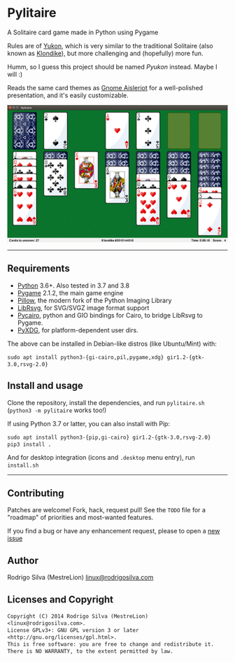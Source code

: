 Pylitaire
=========

A Solitaire card game made in Python using Pygame

Rules are of [Yukon](http://en.wikipedia.org/wiki/Yukon_%28solitaire%29), which is very similar to the traditional Solitaire (also known as [Klondike](http://en.wikipedia.org/wiki/Klondike_solitaire)), but more challenging and (hopefully) more fun.

Humm, so I guess this project should be named *Pyukon* instead. Maybe I will :)

Reads the same card themes as [Gnome Aisleriot](https://wiki.gnome.org/action/show/Apps/Aisleriot) for a well-polished presentation, and it's easily customizable.

![Screenshot of an on-going game of Klondike](docs/pylitaire-klondike.png)

---

Requirements
------------

- [Python](https://www.python.org) 3.6+. Also tested in 3.7 and 3.8
- [Pygame](https://www.pygame.org) 2.1.2, the main game engine
- [Pillow](https://pillow.readthedocs.org), the modern fork of the Python Imaging Library
- [LibRsvg](https://wiki.gnome.org/Projects/LibRsvg), for SVG/SVGZ image format support
- [Pycairo](https://cairographics.org/pycairo), python and GIO bindings for Cairo, to bridge LibRsvg to Pygame.
- [PyXDG](https://www.freedesktop.org/wiki/Software/pyxdg), for platform-dependent user dirs.

The above can be installed in Debian-like distros (like Ubuntu/Mint) with:

	sudo apt install python3-{gi-cairo,pil,pygame,xdg} gir1.2-{gtk-3.0,rsvg-2.0}


Install and usage
-----------------

Clone the repository, install the dependencies, and run `pylitaire.sh` (`python3 -m pylitaire` works too!)

If using Python 3.7 or latter, you can also install with Pip:

	sudo apt install python3-{pip,gi-cairo} gir1.2-{gtk-3.0,rsvg-2.0}
	pip3 install .

And for desktop integration (icons and `.desktop` menu entry), run `install.sh`

---

Contributing
------------

Patches are welcome! Fork, hack, request pull! See the `TODO` file for a "roadmap" of priorities and most-wanted features.

If you find a bug or have any enhancement request, please to open a [new issue](https://github.com/MestreLion/pylitaire/issues/new)


Author
----------

Rodrigo Silva (MestreLion) <linux@rodrigosilva.com>


Licenses and Copyright
----------------------
```
Copyright (C) 2014 Rodrigo Silva (MestreLion) <linux@rodrigosilva.com>.
License GPLv3+: GNU GPL version 3 or later <http://gnu.org/licenses/gpl.html>.
This is free software: you are free to change and redistribute it.
There is NO WARRANTY, to the extent permitted by law.
```
